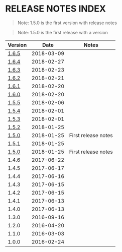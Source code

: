 # RELEASE NOTES INDEX

> Note: 1.5.0 is the first version with release notes

> Note: 1.5.0 is the first release with a version

| Version                           | Date       | Notes               |
|-----------------------------------|------------|---------------------|
| [1.6.5](RELEASE_NOTES_1.6.5.md) | 2018-03-09 |  |
| [1.6.4](RELEASE_NOTES_1.6.4.md) | 2018-02-27 |  |
| [1.6.3](RELEASE_NOTES_1.6.3.md) | 2018-02-23 |  |
| [1.6.2](RELEASE_NOTES_1.6.2.md) | 2018-02-21 |  |
| [1.6.1](RELEASE_NOTES_1.6.1.md) | 2018-02-20 |  |
| [1.6.0](RELEASE_NOTES_1.6.0.md) | 2018-02-20 |  |
| [1.5.5](RELEASE_NOTES_1.5.5.md) | 2018-02-06 |  |
| [1.5.4](RELEASE_NOTES_1.5.4.md) | 2018-02-01 |  |
| [1.5.3](RELEASE_NOTES_1.5.3.md) | 2018-02-01 |  |
| [1.5.2](RELEASE_NOTES_1.5.2.md) | 2018-01-25 |  |
| [1.5.0](RELEASE_NOTES_1.5.0.md) | 2018-01-25 | First release notes |
| [1.5.1](RELEASE_NOTES_1.5.1.md) | 2018-01-25 |  |
| [1.5.0](RELEASE_NOTES_1.5.0.md) | 2018-01-25 | First release notes |
| 1.4.6                             | 2017-06-22 |  |
| 1.4.5                             | 2017-06-17 |  |
| 1.4.4                             | 2017-06-16 |  |
| 1.4.3                             | 2017-06-15 |  |
| 1.4.2                             | 2017-06-15 |  |
| 1.4.1                             | 2017-06-13 |  |
| 1.4.0                             | 2017-06-13 |  |
| 1.3.0                             | 2016-09-16 |  |
| 1.2.0                             | 2016-04-20 |  |
| 1.1.0                             | 2016-03-03 |  |
| 1.0.0                             | 2016-02-24 |  |